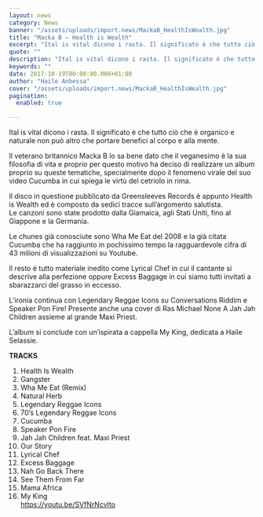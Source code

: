 ```yaml
---
layout: news
category: News
banner: "/assets/uploads/import.news/MackaB_HealthIsWealth.jpg"
title: "Macka B – Health is Wealth"
excerpt: "Ital is vital dicono i rasta. Il significato è che tutto ciò che è organico e naturale non può altro che portare benefici al corpo e alla mente. Il veterano britannico Macka B lo sa bene dato che il veganesimo è la sua filosofia di vita e proprio per questo motivo ha deciso di realizzare [&hellip"
quote: ""
description: "Ital is vital dicono i rasta. Il significato è che tutto ciò che è organico e naturale non può altro che portare benefici al corpo e alla mente. Il veterano britannico Macka B lo sa bene dato che il veganesimo è la sua filosofia di vita e proprio per questo motivo ha deciso di realizzare [&hellip"
keywords: ""
date: 2017-10-19T00:00:00.000+01:00
author: "Haile Anbessa"
cover: "/assets/uploads/import.news/MackaB_HealthIsWealth.jpg"
pagination:
  enabled: true

---
```


Ital is vital dicono i rasta. Il significato è che tutto ciò che è organico e naturale non può altro che portare benefici al corpo e alla mente.

Il veterano britannico Macka B lo sa bene dato che il veganesimo è la sua filosofia di vita e proprio per questo motivo ha deciso di realizzare un album proprio su queste tematiche, specialmente dopo il fenomeno virale del suo video Cucumba in cui spiega le virtù del cetriolo in rima.

Il disco in questione pubblicato da Greensleeves Records è appunto Health is Wealth ed è composto da sedici tracce sull’argomento salutista.  
Le canzoni sono state prodotto dalla Giamaica, agli Stati Uniti, fino al Giappone e la Germania.

Le chunes già conosciute sono Wha Me Eat del 2008 e la già citata Cucumba che ha raggiunto in pochissimo tempo la ragguardevole cifra di 43 milioni di visualizzazioni su Youtube.

Il resto è tutto materiale inedito come Lyrical Chef in cui il cantante si descrive alla perfezione oppure Excess Baggage in cui siamo tutti invitati a sbarazzarci del grasso in eccesso.

L’ironia continua con Legendary Reggae Icons su Conversations Riddim e Speaker Pon Fire! Presente anche una cover di Ras Michael None A Jah Jah Children assieme al grande Maxi Priest.

L’album si conclude con un’ispirata a cappella My King, dedicata a Haile Selassie.

**TRACKS**

1. Health Is Wealth
2. Gangster
3. Wha Me Eat (Remix)
4. Natural Herb
5. Legendary Reggae Icons
6. 70’s Legendary Reggae Icons
7. Cucumba
8. Speaker Pon Fire
9. Jah Jah Children feat. Maxi Priest
10. Our Story
11. Lyrical Chef
12. Excess Baggage
13. Nah Go Back There
14. See Them From Far
15. Mama Africa
16. My King  
https://youtu.be/SVfNrNcvlto